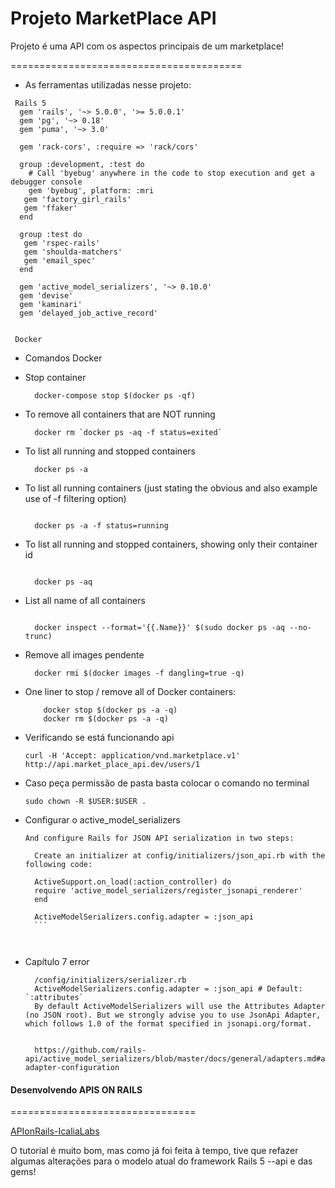 # Projeto MarketPlace API

Projeto é uma API com os aspectos principais de um marketplace!

========================================
- As ferramentas utilizadas nesse projeto:

 ```
  Rails 5
   gem 'rails', '~> 5.0.0', '>= 5.0.0.1'
   gem 'pg', '~> 0.18'
   gem 'puma', '~> 3.0'

   gem 'rack-cors', :require => 'rack/cors'

   group :development, :test do
     # Call 'byebug' anywhere in the code to stop execution and get a debugger console
     gem 'byebug', platform: :mri
    gem 'factory_girl_rails'
    gem 'ffaker'
   end

   group :test do
    gem 'rspec-rails'
    gem 'shoulda-matchers'
    gem 'email_spec'
   end

   gem 'active_model_serializers', '~> 0.10.0'
   gem 'devise'
   gem 'kaminari'
   gem 'delayed_job_active_record'


  Docker

```

- Comandos Docker

- Stop container

  ```
    docker-compose stop $(docker ps -qf)

  ```

- To remove all containers that are NOT running

  ```
    docker rm `docker ps -aq -f status=exited`

  ```

- To list all running and stopped containers
    ```
      docker ps -a

    ```

- To list all running containers (just stating the obvious and also example use of -f filtering option)

    ```

      docker ps -a -f status=running

    ```
- To list all running and stopped containers, showing only their container id

    ```

      docker ps -aq

    ```
- List all name of all containers

    ```

      docker inspect --format='{{.Name}}' $(sudo docker ps -aq --no-trunc)

    ```
- Remove all images pendente

    ```
      docker rmi $(docker images -f dangling=true -q)

    ```

- One liner to stop / remove all of Docker containers:

          docker stop $(docker ps -a -q)
          docker rm $(docker ps -a -q)

- Verificando se está funcionando api

    ```
    curl -H 'Accept: application/vnd.marketplace.v1' http://api.market_place_api.dev/users/1
    ```

- Caso peça permissão de pasta basta colocar o comando no terminal

    ```
    sudo chown -R $USER:$USER .
    ```

- Configurar o active_model_serializers

    ```
    And configure Rails for JSON API serialization in two steps:

      Create an initializer at config/initializers/json_api.rb with the following code:

      ActiveSupport.on_load(:action_controller) do
      require 'active_model_serializers/register_jsonapi_renderer'
      end

      ActiveModelSerializers.config.adapter = :json_api
      ```



- Capítulo 7 error


        /config/initializers/serializer.rb
        ActiveModelSerializers.config.adapter = :json_api # Default: `:attributes`
        By default ActiveModelSerializers will use the Attributes Adapter (no JSON root). But we strongly advise you to use JsonApi Adapter, which follows 1.0 of the format specified in jsonapi.org/format.


        https://github.com/rails-api/active_model_serializers/blob/master/docs/general/adapters.md#advanced-adapter-configuration



#### Desenvolvendo APIS ON RAILS
================================

[APIonRails-IcaliaLabs](http://apionrails.icalialabs.com/)

O tutorial é muito bom, mas como já foi feita à tempo, tive que refazer algumas alterações para o modelo atual do framework Rails 5 --api e das gems!
